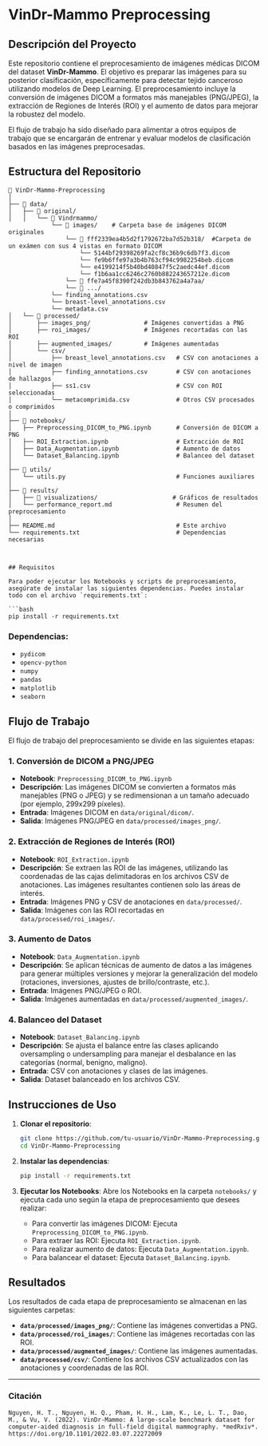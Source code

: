 # VinDr-Mammo Preprocessing

## Descripción del Proyecto

Este repositorio contiene el preprocesamiento de imágenes médicas DICOM del dataset **VinDr-Mammo**. El objetivo es preparar las imágenes para su posterior clasificación, específicamente para detectar tejido canceroso utilizando modelos de Deep Learning. El preprocesamiento incluye la conversión de imágenes DICOM a formatos más manejables (PNG/JPEG), la extracción de Regiones de Interés (ROI) y el aumento de datos para mejorar la robustez del modelo.

El flujo de trabajo ha sido diseñado para alimentar a otros equipos de trabajo que se encargarán de entrenar y evaluar modelos de clasificación basados en las imágenes preprocesadas.

## Estructura del Repositorio

```plaintext
📂 VinDr-Mammo-Preprocessing
│
├── 📂 data/
│   ├── 📂 original/
│   │   └── 📂 Vindrmammo/
            └── 📂 images/    # Carpeta base de imágenes DICOM originales
                └── 📂 fff2339ea4b5d2f1792672ba7d52b318/  #Carpeta de un exámen con sus 4 vistas en formato DICOM 
                    └── 5144bf29398269fa2cf8c36b9c6db7f3.dicom
                    └── fe9b6ffe97a3b4b763cf94c9982254beb.dicom
                    └── e4199214f5b40bd40847f5c2aedc44ef.dicom
                    └── f1b6aa1cc6246c2760b882243657212e.dicom
                └── 📂 ffe7a45f8390f242db3b843762a4a7aa/
                └── 📂 .../
            └── finding_annotations.csv 
            └── breast-level_annotations.csv
            └── metadata.csv                
│   └── 📂 processed/
│       ├── images_png/               # Imágenes convertidas a PNG
│       ├── roi_images/               # Imágenes recortadas con las ROI
│       ├── augmented_images/         # Imágenes aumentadas
│       └── csv/
│           ├── breast_level_annotations.csv   # CSV con anotaciones a nivel de imagen
│           ├── finding_annotations.csv        # CSV con anotaciones de hallazgos
│           ├── ss1.csv                        # CSV con ROI seleccionadas
│           └── metacomprimida.csv             # Otros CSV procesados o comprimidos
│
├── 📂 notebooks/
│   ├── Preprocessing_DICOM_to_PNG.ipynb       # Conversión de DICOM a PNG
│   ├── ROI_Extraction.ipynb                   # Extracción de ROI
│   ├── Data_Augmentation.ipynb                # Aumento de datos
│   └── Dataset_Balancing.ipynb                # Balanceo del dataset
│
├── 📂 utils/
│   └── utils.py                               # Funciones auxiliares
│
├── 📂 results/
│   ├── 📂 visualizations/                     # Gráficos de resultados
│   └── performance_report.md                  # Resumen del preprocesamiento
│
├── README.md                                  # Este archivo
└── requirements.txt                           # Dependencias necesarias



## Requisitos

Para poder ejecutar los Notebooks y scripts de preprocesamiento, asegúrate de instalar las siguientes dependencias. Puedes instalar todo con el archivo `requirements.txt`:

```bash
pip install -r requirements.txt
```

### Dependencias:
- `pydicom`
- `opencv-python`
- `numpy`
- `pandas`
- `matplotlib`
- `seaborn`

## Flujo de Trabajo

El flujo de trabajo del preprocesamiento se divide en las siguientes etapas:

### 1. Conversión de DICOM a PNG/JPEG
- **Notebook**: `Preprocessing_DICOM_to_PNG.ipynb`
- **Descripción**: Las imágenes DICOM se convierten a formatos más manejables (PNG o JPEG) y se redimensionan a un tamaño adecuado (por ejemplo, 299x299 píxeles).
- **Entrada**: Imágenes DICOM en `data/original/dicom/`.
- **Salida**: Imágenes PNG/JPEG en `data/processed/images_png/`.

### 2. Extracción de Regiones de Interés (ROI)
- **Notebook**: `ROI_Extraction.ipynb`
- **Descripción**: Se extraen las ROI de las imágenes, utilizando las coordenadas de las cajas delimitadoras en los archivos CSV de anotaciones. Las imágenes resultantes contienen solo las áreas de interés.
- **Entrada**: Imágenes PNG y CSV de anotaciones en `data/processed/`.
- **Salida**: Imágenes con las ROI recortadas en `data/processed/roi_images/`.

### 3. Aumento de Datos
- **Notebook**: `Data_Augmentation.ipynb`
- **Descripción**: Se aplican técnicas de aumento de datos a las imágenes para generar múltiples versiones y mejorar la generalización del modelo (rotaciones, inversiones, ajustes de brillo/contraste, etc.).
- **Entrada**: Imágenes PNG/JPEG o ROI.
- **Salida**: Imágenes aumentadas en `data/processed/augmented_images/`.

### 4. Balanceo del Dataset
- **Notebook**: `Dataset_Balancing.ipynb`
- **Descripción**: Se ajusta el balance entre las clases aplicando oversampling o undersampling para manejar el desbalance en las categorías (normal, benigno, maligno).
- **Entrada**: CSV con anotaciones y clases de las imágenes.
- **Salida**: Dataset balanceado en los archivos CSV.

## Instrucciones de Uso

1. **Clonar el repositorio**:

   ```bash
   git clone https://github.com/tu-usuario/VinDr-Mammo-Preprocessing.git
   cd VinDr-Mammo-Preprocessing
   ```

2. **Instalar las dependencias**:

   ```bash
   pip install -r requirements.txt
   ```

3. **Ejecutar los Notebooks**: Abre los Notebooks en la carpeta `notebooks/` y ejecuta cada uno según la etapa de preprocesamiento que desees realizar:
   - Para convertir las imágenes DICOM: Ejecuta `Preprocessing_DICOM_to_PNG.ipynb`.
   - Para extraer las ROI: Ejecuta `ROI_Extraction.ipynb`.
   - Para realizar aumento de datos: Ejecuta `Data_Augmentation.ipynb`.
   - Para balancear el dataset: Ejecuta `Dataset_Balancing.ipynb`.

## Resultados

Los resultados de cada etapa de preprocesamiento se almacenan en las siguientes carpetas:

- **`data/processed/images_png/`**: Contiene las imágenes convertidas a PNG.
- **`data/processed/roi_images/`**: Contiene las imágenes recortadas con las ROI.
- **`data/processed/augmented_images/`**: Contiene las imágenes aumentadas.
- **`data/processed/csv/`**: Contiene los archivos CSV actualizados con las anotaciones y coordenadas de las ROI.


---

### Citación


```
Nguyen, H. T., Nguyen, H. Q., Pham, H. H., Lam, K., Le, L. T., Dao, M., & Vu, V. (2022). VinDr-Mammo: A large-scale benchmark dataset for computer-aided diagnosis in full-field digital mammography. *medRxiv*. https://doi.org/10.1101/2022.03.07.22272009
```

